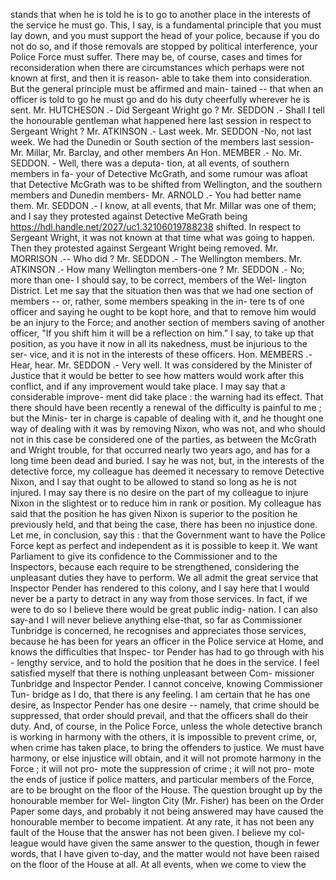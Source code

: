 stands that when he is told he is to go to another place in the interests of the service he must go. This, I say, is a fundamental principle that you must lay down, and you must support the head of your police, because if you do not do so, and if those removals are stopped by political interference, your Police Force must suffer. There may be, of course, cases and times for reconsideration when there are circumstances which perhaps were not known at first, and then it is reason- able to take them into consideration. But the general principle must be affirmed and main- tained -- that when an officer is told to go he must go and do his duty cheerfully wherever he is sent. Mr. HUTCHESON .- Did Sergeant Wright go ? Mr. SEDDON .- Shall I tell the honourable gentleman what happened here last session in respect to Sergeant Wright ? Mr. ATKINSON .- Last week. Mr. SEDDON -No, not last week. We had the Dunedin or South section of the members last session-Mr. Millar, Mr. Barclay, and other members An Hon. MEMBER .- No. Mr. SEDDON. - Well, there was a deputa- tion, at all events, of southern members in fa- your of Detective McGrath, and some rumour was afloat that Detective McGrath was to be shifted from Wellington, and the southern members and Dunedin members- Mr. ARNOLD .- You had better name them. Mr. SEDDON .- I know, at all events, that Mr. Millar was one of them; and I say they protested against Detective MeGrath being https://hdl.handle.net/2027/uc1.32106019788238 shifted. In respect to Sergeant Wright, it was not known at that time what was going to happen. Then they protested against Sergeant Wright being removed. Mr. MORRISON .-- Who did ? Mr. SEDDON .- The Wellington members. Mr. ATKINSON .- How many Wellington members-one ? Mr. SEDDON .- No; more than one- I should say, to be correct, members of the Wel- lington District. Let me say that the situation then was that we had one section of members -- or, rather, some members speaking in the in- tere ts of one officer and saying he ought to be kopt hore, and that to remove him would be an injury to the Force; and another section of members saving of another officer, "If you shift him it will be a reflection on him." I say, to take up that position, as you have it now in all its nakedness, must be injurious to the ser- vice, and it is not in the interests of these officers. Hon. MEMBERS .- Hear, hear. Mr. SEDDON .- Very well. It was considered by the Minister of Justice that it would be better to see how matters would work after this conflict, and if any improvement would take place. I may say that a considerable improve- ment did take place : the warning had its effect. That there should have been recently a renewal of the difficulty is painful to me ; but the Minis- ter in charge is capable of dealing with it, and he thought one way of dealing with it was by removing Nixon, who was not, and who should not in this case be considered one of the parties, as between the McGrath and Wright trouble, for that occurred nearly two years ago, and has for a long time been dead and buried. I say he was not, but, in the interests of the detective force, my colleague has deemed it necessary to remove Detective Nixon, and I say that ought to be allowed to stand so long as he is not injured. I may say there is no desire on the part of my colleague to injure Nixon in the slightest or to reduce him in rank or position. My colleague has said that the position he has given Nixon is superior to the position he previously held, and that being the case, there has been no injustice done. Let me, in conclusion, say this : that the Government want to have the Police Force kept as perfect and independent as it is possible to keep it. We want Parliament to give its confidence to the Commissioner and to the Inspectors, because each require to be strengthened, considering the unpleasant duties they have to perform. We all admit the great service that Inspector Pender has rendered to this colony, and I say here that I would never be a party to detract in any way from those services. In fact, if we were to do so I believe there would be great public indig- nation. I can also say-and I will never believe anything else-that, so far as Commissioner Tunbridge is concerned, he recognises and appreciates those services, because he has been for years an officer in the Police service at Home, and knows the difficulties that Inspec- tor Pender has had to go through with his - lengthy service, and to hold the position that he does in the service. I feel satisfied myself that there is nothing unpleasant between Com- missioner Tunbridge and Inspector Pender. I cannot conceive, knowing Commissioner Tun- bridge as I do, that there is any feeling. I am certain that he has one desire, as Inspector Pender has one desire -- namely, that crime should be suppressed, that order should prevail, and that the officers shall do their duty. And, of course, in the Police Force, unless the whole detective branch is working in harmony with the others, it is impossible to prevent crime, or, when crime has taken place, to bring the offenders to justice. We must have harmony, or else injustice will obtain, and it will not promote harmony in the Force ; it will not pro- mote the suppression of crime ; it will not pro- mote the ends of justice if police matters, and particular members of the Force, are to be brought on the floor of the House. The question brought up by the honourable member for Wel- lington City (Mr. Fisher) has been on the Order Paper some days, and probably it not being answered may have caused the honourable member to become impatient. At any rate, it has not been any fault of the House that the answer has not been given. I believe my col- league would have given the same answer to the question, though in fewer words, that I have given to-day, and the matter would not have been raised on the floor of the House at all. At all events, when we come to view the 